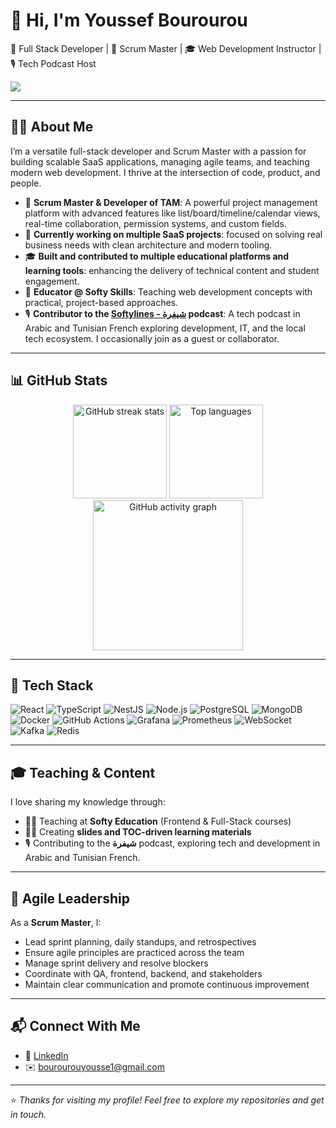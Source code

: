 # 👋 Hi, I'm Youssef Bourourou

🚀 Full Stack Developer | 🧠 Scrum Master | 🎓 Web Development Instructor | 🎙️ Tech Podcast Host

![](https://komarev.com/ghpvc/?username=youssefbrr&style=plastic)

---

## 🧑‍💻 About Me

I’m a versatile full-stack developer and Scrum Master with a passion for building scalable SaaS applications, managing agile teams, and teaching modern web development. I thrive at the intersection of code, product, and people.

- 💼 **Scrum Master & Developer of TAM**: A powerful project management platform with advanced features like list/board/timeline/calendar views, real-time collaboration, permission systems, and custom fields.
- 🧪 **Currently working on multiple SaaS projects**: focused on solving real business needs with clean architecture and modern tooling.
- 🎓 **Built and contributed to multiple educational platforms and learning tools**: enhancing the delivery of technical content and student engagement.
- 🧠 **Educator @ Softy Skills**: Teaching web development concepts with practical, project-based approaches.
- 🎙️ **Contributor to the [Softylines - شيفرة](https://www.youtube.com/playlist?list=PLdX5DBwz4kBUdeAyCcjoufDfcLI9oB5SC) podcast**: A tech podcast in Arabic and Tunisian French exploring development, IT, and the local tech ecosystem. I occasionally join as a guest or collaborator.

---

## 📊 GitHub Stats

<div align="center">
  <img src="https://streak-stats.demolab.com?user=youssefbrr&locale=en&mode=weekly&theme=onedark&hide_border=false&border_radius=5" height="150" alt="GitHub streak stats" />
  <img src="https://github-readme-stats.vercel.app/api/top-langs?username=youssefbrr&locale=en&hide_title=false&layout=compact&card_width=320&langs_count=5&theme=onedark&hide_border=false" height="150" alt="Top languages" />
  <img src="https://github-readme-activity-graph.vercel.app/graph?username=youssefbrr&theme=one-dark&radius=15&area=true&hide_border=false&hide_title=false" height="240" alt="GitHub activity graph" />
</div>

---

## 🧰 Tech Stack

![React](https://img.shields.io/badge/-React-61DAFB?logo=react&logoColor=white&style=flat-square)
![TypeScript](https://img.shields.io/badge/-TypeScript-3178C6?logo=typescript&logoColor=white&style=flat-square)
![NestJS](https://img.shields.io/badge/-NestJS-E0234E?logo=nestjs&logoColor=white&style=flat-square)
![Node.js](https://img.shields.io/badge/-Node.js-339933?logo=node.js&logoColor=white&style=flat-square)
![PostgreSQL](https://img.shields.io/badge/-PostgreSQL-4169E1?logo=postgresql&logoColor=white&style=flat-square)
![MongoDB](https://img.shields.io/badge/-MongoDB-47A248?logo=mongodb&logoColor=white&style=flat-square)
![Docker](https://img.shields.io/badge/-Docker-2496ED?logo=docker&logoColor=white&style=flat-square)
![GitHub Actions](https://img.shields.io/badge/-GitHub%20Actions-2088FF?logo=githubactions&logoColor=white&style=flat-square)
![Grafana](https://img.shields.io/badge/-Grafana-F46800?logo=grafana&logoColor=white&style=flat-square)
![Prometheus](https://img.shields.io/badge/-Prometheus-E6522C?logo=prometheus&logoColor=white&style=flat-square)
![WebSocket](https://img.shields.io/badge/-WebSocket-010101?logo=websocket&logoColor=white&style=flat-square)
![Kafka](https://img.shields.io/badge/-Kafka-231F20?logo=apachekafka&logoColor=white&style=flat-square)
![Redis](https://img.shields.io/badge/-Redis-DC382D?logo=redis&logoColor=white&style=flat-square)

---

## 🎓 Teaching & Content

I love sharing my knowledge through:

- 👨‍🏫 Teaching at **Softy Education** (Frontend & Full-Stack courses)
- 🧑‍🏫 Creating **slides and TOC-driven learning materials**
- 🎙️ Contributing to the **شيفرة** podcast, exploring tech and development in Arabic and Tunisian French.

---

## 🧭 Agile Leadership

As a **Scrum Master**, I:
- Lead sprint planning, daily standups, and retrospectives
- Ensure agile principles are practiced across the team
- Manage sprint delivery and resolve blockers
- Coordinate with QA, frontend, backend, and stakeholders
- Maintain clear communication and promote continuous improvement

---

## 📬 Connect With Me

- 💼 [LinkedIn](https://www.linkedin.com/in/youssefbrr)
- ✉️ [bourourouyousse1@gmail.com](mailto:bourourouyoussef1@gmail.com)


---

⭐️ *Thanks for visiting my profile! Feel free to explore my repositories and get in touch.*
